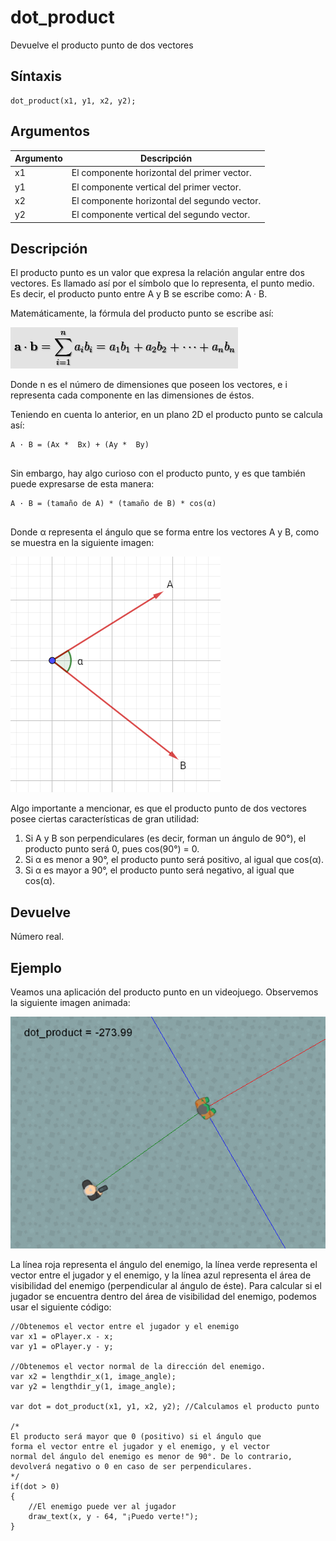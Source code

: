 # dot_product

Devuelve el producto punto de dos vectores

## Síntaxis

  
```gml  
dot_product(x1, y1, x2, y2);  
```  

## Argumentos

Argumento|Descripción|  
---|---|  
x1|El componente horizontal del primer vector.|  
y1|El componente vertical del primer vector.|  
x2|El componente horizontal del segundo vector.|  
y2|El componente vertical del segundo vector.|  

## Descripción

El producto punto es un valor que expresa la relación angular entre dos vectores. Es llamado así por el símbolo que lo representa, el punto medio. Es decir, el producto punto entre A y B se escribe como: A · B.  
  
Matemáticamente, la fórmula del producto punto se escribe así:  
  

![](imagenes/dot_product_formula.png)

  
Donde n es el número de dimensiones que poseen los vectores, e i representa cada componente en las dimensiones de éstos.  
  
Teniendo en cuenta lo anterior, en un plano 2D el producto punto se calcula así:  
  
```gml  
A · B = (Ax *  Bx) + (Ay *  By)  
  
```  
Sin embargo, hay algo curioso con el producto punto, y es que también puede expresarse de esta manera:  
  
```gml  
A · B = (tamaño de A) * (tamaño de B) * cos(α)  
  
```  
Donde α representa el ángulo que se forma entre los vectores A y B, como se muestra en la siguiente imagen:  
  

![](imagenes/dot_product.png)

  
Algo importante a mencionar, es que el producto punto de dos vectores posee ciertas características de gran utilidad:  

1.  Si A y B son perpendiculares (es decir, forman un ángulo de 90°), el producto punto será 0, pues cos(90°) = 0.
2.  Si α es menor a 90°, el producto punto será positivo, al igual que cos(α).
3.  Si α es mayor a 90°, el producto punto será negativo, al igual que cos(α).

## Devuelve

Número real.

## Ejemplo

Veamos una aplicación del producto punto en un videojuego. Observemos la siguiente imagen animada:  
  

![](imagenes/dot_product_ejemplo.gif)

  
La línea roja representa el ángulo del enemigo, la línea verde representa el vector entre el jugador y el enemigo, y la línea azul representa el área de visibilidad del enemigo (perpendicular al ángulo de éste). Para calcular si el jugador se encuentra dentro del área de visibilidad del enemigo, podemos usar el siguiente código:  
  
```gml  
//Obtenemos el vector entre el jugador y el enemigo  
var x1 = oPlayer.x - x;  
var y1 = oPlayer.y - y;  
  
//Obtenemos el vector normal de la dirección del enemigo.  
var x2 = lengthdir_x(1, image_angle);  
var y2 = lengthdir_y(1, image_angle);  
  
var dot = dot_product(x1, y1, x2, y2); //Calculamos el producto punto  
  
/*  
El producto será mayor que 0 (positivo) si el ángulo que  
forma el vector entre el jugador y el enemigo, y el vector  
normal del ángulo del enemigo es menor de 90°. De lo contrario,  
devolverá negativo o 0 en caso de ser perpendiculares.  
*/  
if(dot > 0)  
{  
    //El enemigo puede ver al jugador  
    draw_text(x, y - 64, "¡Puedo verte!");  
}  
  
```